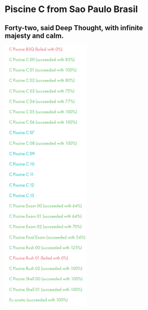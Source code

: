 # Piscine C from Sao Paulo Brasil
## Forty-two, said Deep Thought, with infinite majesty and calm.

![Image Mark](PDF/IMG/mark.png)
